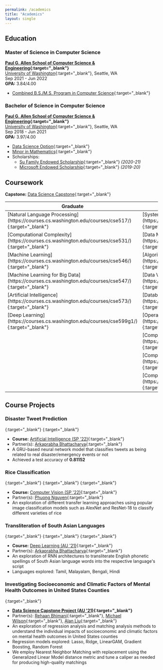 ```yaml
---
permalink: /academics
title: "Academics"
layout: single
---
```


## Education

### Master of Science in Computer Science
**[Paul G. Allen School of Computer Science & Engineering](https://cs.washington.edu){:target="_blank"}**\
[University of Washington](https://washington.edu){:target="_blank"}, Seattle, WA\
Sep 2021 - Jun 2022\
**GPA:** 3.84/4.00
- [Combined B.S./M.S. Program in Computer Science](https://www.cs.washington.edu/academics/bsms){:target="_blank"}

### Bachelor of Science in Computer Science
**[Paul G. Allen School of Computer Science & Engineering](https://cs.washington.edu){:target="_blank"}**\
[University of Washington](https://washington.edu){:target="_blank"}, Seattle, WA\
Sep 2018 - Jun 2021\
**GPA:** 3.97/4.00
- [Data Science Option](https://cs.washington.edu/academics/ugrad/current-students/degree/data-science){:target="_blank"}
- [Minor in Mathematics](https://math.washington.edu/math-minor){:target="_blank"}
- Scholarships:
    - [Su Family Endowed Scholarship](https://www.cs.washington.edu/students/ugrad/departmental/su){:target="_blank"} *(2020-21)*
    - [Microsoft Endowed Scholarship](https://www.cs.washington.edu/students/ugrad/departmental/msendow){:target="_blank"} *(2019-20)*

## Coursework
**Capstone:** [Data Science Capstone](https://courses.cs.washington.edu/courses/cse481ds/){:target="_blank"}
<table>
    <colgroup>
        <col width="33%" />
        <col width="34%" />
        <col width="33%" />
    </colgroup>
    <thead>
        <tr class="header">
            <th>Graduate</th>
            <th>Undergraduate</th>
            <th>Other/Seminars</th>
        </tr>
    </thead>
    <tbody>
        <tr>
            <td markdown="span">[Natural Language Processing](https://courses.cs.washington.edu/courses/cse517/){:target="_blank"}</td>
            <td markdown="span">[Systems Programming](https://courses.cs.washington.edu/courses/cse333/){:target="_blank"}</td>
            <td markdown="span">[Differential Equations](https://math.washington.edu/math207307){:target="_blank"}</td>
        </tr>
        <tr>
            <td markdown="span">[Computational Complexity](https://courses.cs.washington.edu/courses/cse531/){:target="_blank"}</td>
            <td markdown="span">[Data Management](https://courses.cs.washington.edu/courses/cse344/){:target="_blank"}</td>
            <td markdown="span">[Linear Algebra](https://math.washington.edu/math208308){:target="_blank"}</td>
        </tr>
        <tr>
            <td markdown="span">[Machine Learning](https://courses.cs.washington.edu/courses/cse546/){:target="_blank"}</td>
            <td markdown="span">[Algorithms](https://courses.cs.washington.edu/courses/cse421/){:target="_blank"}</td>
            <td markdown="span">[Linear Analysis](https://math.washington.edu/math209309){:target="_blank"}</td>
        </tr>
        <tr>
            <td markdown="span">[Machine Learning for Big Data](https://courses.cs.washington.edu/courses/cse547/){:target="_blank"}</td>
            <td markdown="span">[Data Visualization](https://courses.cs.washington.edu/courses/cse442/){:target="_blank"}</td>
            <td markdown="span">[Advanced Linear Algebra](https://sites.math.washington.edu/~m318/){:target="_blank"}</td>
        </tr>
        <tr>
            <td markdown="span">[Artificial Intelligence](https://courses.cs.washington.edu/courses/cse573/){:target="_blank"}</td>
            <td markdown="span">[Database Systems Internals](https://courses.cs.washington.edu/courses/cse444/){:target="_blank"}</td>
            <td markdown="span">[Mathematics of Democracy (Special Offering)](https://math.washington.edu/special-offerings){:target="_blank"}</td>
        </tr>
        <tr>
            <td markdown="span">[Deep Learning](https://courses.cs.washington.edu/courses/cse599g1/){:target="_blank"}</td>
            <td markdown="span">[Operating Systems](https://courses.cs.washington.edu/courses/cse451/){:target="_blank"}</td>
            <td markdown="span">[Robotics Colloquium](https://courses.cs.washington.edu/courses/cse590r/){:target="_blank"}</td>
        </tr>
        <tr>
            <td markdown="span"></td>
            <td markdown="span">[Computer Vision](https://courses.cs.washington.edu/courses/cse455/){:target="_blank"}</td>
            <td markdown="span">[Systems Seminar](https://courses.cs.washington.edu/courses/cse590s/){:target="_blank"}</td>
        </tr>
        <tr>
            <td markdown="span"></td>
            <td markdown="span">[Computer Communication Networks](https://courses.cs.washington.edu/courses/cse461/){:target="_blank"}</td>
            <td markdown="span">[Security Seminar](https://courses.cs.washington.edu/courses/cse590y/){:target="_blank"}</td>
        </tr>
        <tr>
            <td markdown="span"></td>
            <td markdown="span">[Computer Security](https://courses.cs.washington.edu/courses/cse484/){:target="_blank"}</td>
            <td markdown="span">[Scientific Computing](https://www.washington.edu/students/crscat/appmath.html#amath301){:target="_blank"}</td>
        </tr>
    </tbody>
</table>

## Course Projects

### Disaster Tweet Prediction
[<i class="fab fa-github"></i>](https://github.com/abhishekbabu/cse573-disaster-tweet-prediction){:target="_blank"} [<i class="fab fa-kaggle"></i>](https://www.kaggle.com/competitions/nlp-getting-started){:target="_blank"}
- **Course:** [Artificial Intelligence (SP '22)](https://courses.cs.washington.edu/courses/cse573/22sp/){:target="_blank"}
- Partner(s): [Arkaprabha Bhattacharya](https://www.linkedin.com/in/arkaprabhabhattacharya/){:target="_blank"}
- A GRU-based neural network model that classifies tweets as being related to real disaster/emergency events or not
- Achieved a test accuracy of **0.81152**

### Rice Classification
[<i class="fab fa-github"></i>](https://github.com/abhishekbabu/cse455-rice-classification){:target="_blank"} [<i class="fas fa-link"></i>](https://abhishekbabu.github.io/cse455-rice-classification/){:target="_blank"} [<i class="fab fa-kaggle"></i>](https://www.kaggle.com/datasets/muratkokludataset/rice-image-dataset){:target="_blank"}
- **Course:** [Computer Vision (SP '22)](https://courses.cs.washington.edu/courses/cse455/22sp/){:target="_blank"}
- Partner(s): [Phuong Nguyen](https://www.linkedin.com/in/phdn/){:target="_blank"}
- An exploration of different transfer learning approaches using popular image classification models such as AlexNet and ResNet-18 to classify different varieties of rice

### Transliteration of South Asian Languages
[<i class="fab fa-github"></i>](https://github.com/abhishekbabu/cse599g1-transliteration-net){:target="_blank"} [<i class="fas fa-link"></i>](https://arkabhat.github.io/cse490g1-final-project/){:target="_blank"} [<i class="fas fa-database"></i>](https://github.com/google-research-datasets/dakshina){:target="_blank"}
- **Course:** [Deep Learning (AU '21)](https://courses.cs.washington.edu/courses/cse490g1/21au/){:target="_blank"}
- Partner(s): [Arkaprabha Bhattacharya](https://www.linkedin.com/in/arkaprabhabhattacharya/){:target="_blank"}
- An exploration of RNN architectures to transliterate English phonetic spellings of South Asian language words into the respective language's script
- Languages explored: Tamil, Malayalam, Bengali, Hindi

### Investigating Socioeconomic and Climatic Factors of Mental Health Outcomes in United States Counties
[<i class="fab fa-github"></i>](https://github.com/abhishekbabu/cse481ds-mental-health){:target="_blank"}
- **[Data Science Capstone Project (AU '21)](https://courses.cs.washington.edu/courses/cse481ds/21au/){:target="_blank"}**
- Partner(s): [Rehaan Bhimani](https://www.linkedin.com/in/rehaanbhimani/){:target="_blank"}, [Michael Wilson](https://www.linkedin.com/in/michaelwilson23/){:target="_blank"}, [Alan Liu](https://www.linkedin.com/in/alan-liu3/){:target="_blank"}
- An exploration of regression analysis and matching analysis methods to understand the individual impacts of socioeconomic and climatic factors on mental health outcomes in United States counties
- Regression models explored: Lasso, Ridge, LinearGAM, Gradient Boosting, Random Forest
- We employ Nearest Neighbor Matching with replacement using the Generalized Linear Model distance metric and tune a caliper as needed for producing high-quality matchings